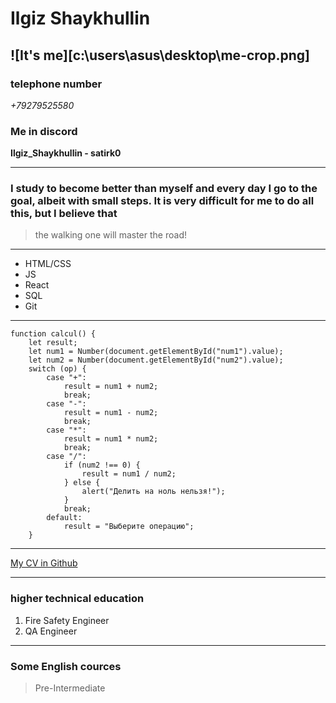 # Ilgiz Shaykhullin

## ![It's me][c:\users\asus\desktop\me-crop.png]

### telephone number

_+79279525580_

### Me in discord

**Ilgiz_Shaykhullin - satirk0**

---

### I study to become better than myself and every day I go to the goal, albeit with small steps. It is very difficult for me to do all this, but I believe that

> the walking one will master the road!

---

- HTML/CSS
- JS
- React
- SQL
- Git

---

```
function calcul() {
    let result;
    let num1 = Number(document.getElementById("num1").value);
    let num2 = Number(document.getElementById("num2").value);
    switch (op) {
        case "+":
            result = num1 + num2;
            break;
        case "-":
            result = num1 - num2;
            break;
        case "*":
            result = num1 * num2;
            break;
        case "/":
            if (num2 !== 0) {
                result = num1 / num2;
            } else {
                alert("Делить на ноль нельзя!");
            }
            break;
        default:
            result = "Выберите операцию";
    }
```

---

[My CV in Github](https://github.com/satirk0/rsschool-cv.git)

---

### higher technical education

1. Fire Safety Engineer
2. QA Engineer

---

### Some English cources

> Pre-Intermediate
